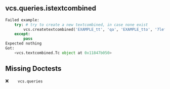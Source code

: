vcs.queries.istextcombined
--------------------------
```python
Failed example:
    try: # try to create a new textcombined, in case none exist
        vcs.createtextcombined('EXAMPLE_tt', 'qa', 'EXAMPLE_tto', '7left')
    except:
        pass
Expected nothing
Got:
    <vcs.textcombined.Tc object at 0x11847b050>
```

Missing Doctests
----------------
:x:```    vcs.queries```

